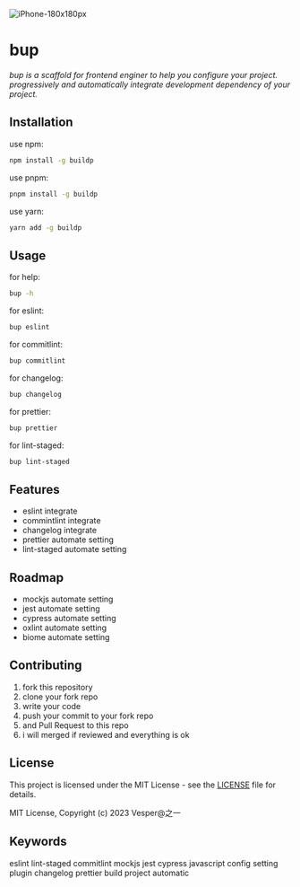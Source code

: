 ![iPhone-180x180px](https://github.com/newObjectccc/bup/assets/42132586/1315acbb-405b-4ba0-8101-cd7c665822e7)

# bup


_bup is a scaffold for frontend enginer to help you configure your project. progressively and automatically integrate development dependency of your project._

## Installation

use npm:

```bash
npm install -g buildp
```

use pnpm:

```bash
pnpm install -g buildp
```

use yarn:

```bash
yarn add -g buildp
```

## Usage

for help:

```bash
bup -h
```

for eslint:

```bash
bup eslint
```

for commitlint:

```bash
bup commitlint
```

for changelog:

```bash
bup changelog
```

for prettier:

```bash
bup prettier
```

for lint-staged:

```bash
bup lint-staged
```

## Features

- eslint integrate
- commintlint integrate
- changelog integrate
- prettier automate setting
- lint-staged automate setting

## Roadmap

- mockjs automate setting
- jest automate setting
- cypress automate setting
- oxlint automate setting
- biome automate setting

## Contributing

1. fork this repository
2. clone your fork repo
3. write your code
4. push your commit to your fork repo
5. and Pull Request to this repo
6. i will merged if reviewed and everything is ok

## License

This project is licensed under the MIT License - see the [LICENSE](LICENSE) file for details.

MIT License, Copyright (c) 2023 Vesper@之一

## Keywords

eslint lint-staged commitlint mockjs jest cypress javascript config setting plugin changelog prettier build project automatic
